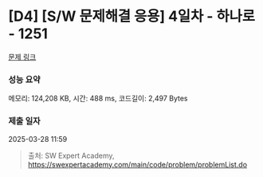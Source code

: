 # [D4] [S/W 문제해결 응용] 4일차 - 하나로 - 1251 

[문제 링크](https://swexpertacademy.com/main/code/problem/problemDetail.do?contestProbId=AV15StKqAQkCFAYD) 

### 성능 요약

메모리: 124,208 KB, 시간: 488 ms, 코드길이: 2,497 Bytes

### 제출 일자

2025-03-28 11:59



> 출처: SW Expert Academy, https://swexpertacademy.com/main/code/problem/problemList.do